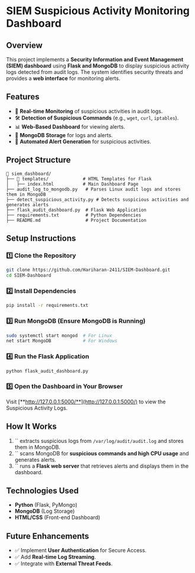 # SIEM Suspicious Activity Monitoring Dashboard

## Overview

This project implements a **Security Information and Event Management (SIEM) dashboard** using **Flask and MongoDB** to display suspicious activity logs detected from audit logs. The system identifies security threats and provides a **web interface** for monitoring alerts.

## Features

- 🚀 **Real-time Monitoring** of suspicious activities in audit logs.
- 🛠 **Detection of Suspicious Commands** (e.g., `wget`, `curl`, `iptables`).
- 📊 **Web-Based Dashboard** for viewing alerts.
- 📡 **MongoDB Storage** for logs and alerts.
- 🔔 **Automated Alert Generation** for suspicious activities.

## Project Structure

```
📂 siem_dashboard/
├── 📂 templates/             # HTML Templates for Flask
│   ├── index.html           # Main Dashboard Page
├── audit_log_to_mongodb.py   # Parses Linux audit logs and stores them in MongoDB
├── detect_suspicious_activity.py # Detects suspicious activities and generates alerts
├── flask_audit_dashboard.py  # Flask Web Application
├── requirements.txt          # Python Dependencies
├── README.md                 # Project Documentation
```

## Setup Instructions

### 1️⃣ Clone the Repository

```sh
git clone https://github.com/Hariharan-2411/SIEM-Dashboard.git
cd SIEM-Dashboard
```

### 2️⃣ Install Dependencies

```sh
pip install -r requirements.txt
```

### 3️⃣ Run MongoDB (Ensure MongoDB is Running)

```sh
sudo systemctl start mongod  # For Linux
net start MongoDB            # For Windows
```

### 4️⃣ Run the Flask Application

```sh
python flask_audit_dashboard.py
```

### 5️⃣ Open the Dashboard in Your Browser

Visit [**http://127.0.0.1:5000/**](http://127.0.0.1:5000/) to view the Suspicious Activity Logs.

## How It Works

1. `` extracts suspicious logs from `/var/log/audit/audit.log` and stores them in MongoDB.
2. `` scans MongoDB for **suspicious commands and high CPU usage** and generates alerts.
3. `` runs a **Flask web server** that retrieves alerts and displays them in the dashboard.

## Technologies Used

- **Python** (Flask, PyMongo)
- **MongoDB** (Log Storage)
- **HTML/CSS** (Front-end Dashboard)

## Future Enhancements

- ✅ Implement **User Authentication** for Secure Access.
- ✅ Add **Real-time Log Streaming**.
- ✅ Integrate with **External Threat Feeds**.

